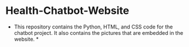 # Health-Chatbot-Website

* This repository contains the Python, HTML, and CSS code for the chatbot project. It also contains the pictures that are embedded in the website. *

